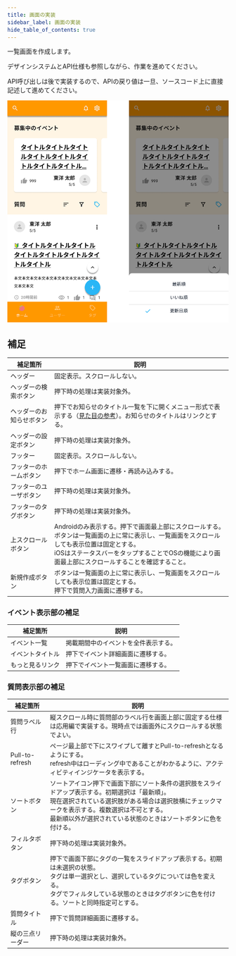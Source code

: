 ```yaml
---
title: 画面の実装
sidebar_label: 画面の実装
hide_table_of_contents: true
---
```


一覧画面を作成します。

デザインシステムとAPI仕様も参照しながら、作業を進めてください。

API呼び出しは後で実装するので、APIの戻り値は一旦、ソースコード上に直接記述して進めてください。

![ホーム画面](screen-home.png)

## 補足

| 補足箇所 | 説明 |
|--|--|
| ヘッダー | 固定表示。スクロールしない。 |
| ヘッダーの検索ボタン | 押下時の処理は実装対象外。 |
| ヘッダーのお知らせボタン | 押下でお知らせのタイトル一覧を下に開くメニュー形式で表示する（[見た目の参考](https://developer.apple.com/design/human-interface-guidelines/components/menus-and-actions/menus/)）。お知らせのタイトルはリンクとする。 |
| ヘッダーの設定ボタン | 押下時の処理は実装対象外。 |
| フッター | 固定表示。スクロールしない。 |
| フッターのホームボタン | 押下でホーム画面に遷移・再読み込みする。 |
| フッターのユーザボタン | 押下時の処理は実装対象外。 |
| フッターのタグボタン | 押下時の処理は実装対象外。 |
| 上スクロールボタン | Androidのみ表示する。押下で画面最上部にスクロールする。<br />ボタンは一覧画面の上に常に表示し、一覧画面をスクロールしても表示位置は固定とする。<br />iOSはステータスバーをタップすることでOSの機能により画面最上部にスクロールすることを確認すること。 |
| 新規作成ボタン | ボタンは一覧画面の上に常に表示し、一覧画面をスクロールしても表示位置は固定とする。<br />押下で質問入力画面に遷移する。 |

### イベント表示部の補足

| 補足箇所 | 説明 |
|--|--|
| イベント一覧 | 掲載期間中のイベントを全件表示する。 |
| イベントタイトル | 押下でイベント詳細画面に遷移する。 |
| もっと見るリンク | 押下でイベント一覧画面に遷移する。 |

### 質問表示部の補足

| 補足箇所 | 説明 |
|--|--|
| 質問ラベル行 | 縦スクロール時に質問部のラベル行を画面上部に固定する仕様は応用編で実装する。現時点では画面外にスクロールする状態でよい。 |
| Pull-to-refresh | ページ最上部で下にスワイプして離すとPull-to-refreshとなるようにする。<br />refresh中はローディング中であることがわかるように、アクティビティインジケータを表示する。 |
| ソートボタン | ソートアイコン押下で画面下部にソート条件の選択肢をスライドアップ表示する。初期選択は「最新順」。<br />現在選択されている選択肢がある場合は選択肢横にチェックマークを表示する。複数選択は不可とする。<br />最新順以外が選択されている状態のときはソートボタンに色を付ける。 |
| フィルタボタン | 押下時の処理は実装対象外。 |
| タグボタン | 押下で画面下部にタグの一覧をスライドアップ表示する。初期は未選択の状態。<br />タグは単一選択とし、選択しているタグについては色を変える。<br />タグでフィルタしている状態のときはタグボタンに色を付ける。ソートと同時指定可とする。 |
| 質問タイトル | 押下で質問詳細画面に遷移する。 |
| 縦の三点リーダー | 押下時の処理は実装対象外。 |
